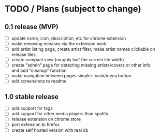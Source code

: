 # TODO / Plans (subject to change)

## 0.1 release (MVP)

- [ ] update name, icon, description, etc for chrome extension
- [ ] make removing releases via the extension work
- [ ] add artist listing page, create artist filter, make artist names clickable on release tiles
- [ ] create compact view (roughly half the current tile width)
- [ ] create "admin" page for detecting missing artists/covers or other info and add "cleanup" function
- [ ] make navigation between pages simpler: back/menu button
- [ ] add screenshots to readme

## 1.0 stable release

- [ ] add support for tags
- [ ] add support for other media players than spotify
- [ ] release extension on chrome store
- [ ] port extension to firefox
- [ ] create self hosted version with real db
